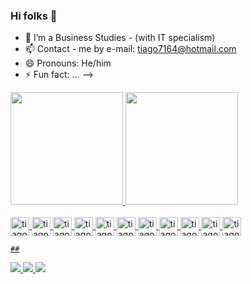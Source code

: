### Hi folks 👋

- 🌱 I’m a Business Studies - (with IT specialism)
- 📫 Contact - me by e-mail: tiago7164@hotmail.com
- 😄 Pronouns: He/him
- ⚡ Fun fact: ...
-->

<div>
  <a href="https://github.com/tiagoluis12">
  <img height="180em" src="https://github-readme-stats.vercel.app/api?username=tiagoluis12&show_icons=true&theme-dark&include_all_commits-true&count_private-true"/>
  <img height="180em" src="https://github-readme-stats.vercel.app/api/top-langs/?username=tiagoluis12&layout=compact&langs_count-16&theme-dark"/>
  </div>
  
  <div style="display: inline_block"><br>
  <img align="center" alt="tiago-html" height="30" width"40" src="https://cdn.jsdelivr.net/gh/devicons/devicon/icons/html5/html5-original.svg" />
  <img align="center" alt="tiago-html" height="30" width"40" src="https://cdn.jsdelivr.net/gh/devicons/devicon/icons/css3/css3-original.svg" />
  <img align="center" alt="tiago-html" height="30" width"40" src="https://cdn.jsdelivr.net/gh/devicons/devicon/icons/javascript/javascript-original.svg" />
  <img align="center" alt="tiago-html" height="30" width"40" src="https://cdn.jsdelivr.net/gh/devicons/devicon/icons/bootstrap/bootstrap-original.svg" />
  <img align="center" alt="tiago-html" height="30" width"40" src="https://cdn.jsdelivr.net/gh/devicons/devicon/icons/nodejs/nodejs-original.svg" />
  <img align="center" alt="tiago-html" height="30" width"40" src="https://cdn.jsdelivr.net/gh/devicons/devicon/icons/express/express-original.svg" />
  <img align="center" alt="tiago-html" height="30" width"40" src="https://cdn.jsdelivr.net/gh/devicons/devicon/icons/mongodb/mongodb-original.svg" />
  <img align="center" alt="tiago-html" height="30" width"40" src="https://cdn.jsdelivr.net/gh/devicons/devicon/icons/react/react-original.svg" />
  <img align="center" alt="tiago-html" height="30" width"40" src="https://cdn.jsdelivr.net/gh/devicons/devicon/icons/python/python-original.svg" />
  <img align="center" alt="tiago-html" height="30" width"40" src="https://cdn.jsdelivr.net/gh/devicons/devicon/icons/flask/flask-original-wordmark.svg" />
  <img align="center" alt="tiago-html" height="30" width"40" src="https://cdn.jsdelivr.net/gh/devicons/devicon/icons/postgresql/postgresql-original.svg" />
  
  </div>
  
    ##
    
  <div>
  
<a href="https://linkedin.com/in/tiagoluis12" target="_blank">
<img src="https://img.shields.io/badge/LinkedIn-0077B5?style=for-the-badge&logo=linkedin&logoColor=white" target="_blank">
</a>

<a href="https://www.instagram.com/tiagoluis12/" target="_blank">
<img src="https://img.shields.io/badge/Instagram-E4405F?style=for-the-badge&logo=instagram&logoColor=white" target="_blank">
</a>

<a href="mailto:tiago7164@hotmail.com" target="_blank">
<img src="https://img.shields.io/badge/Microsoft_Outlook-0078D4?style=for-the-badge&logo=microsoft-outlook&logoColor=white" target="_blank">
</a>

  </div>
